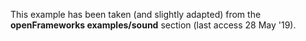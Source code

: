 This example has been taken (and slightly adapted) from the **openFrameworks examples/sound** section (last access 28 May '19).